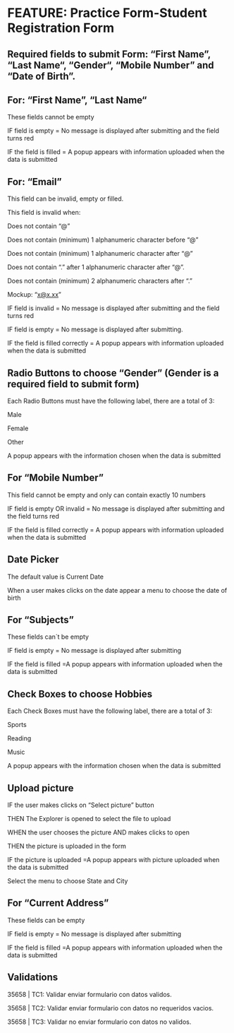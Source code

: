 # FEATURE: Practice Form-Student Registration Form

## Required fields to submit Form: “First Name”, “Last Name“, “Gender“, “Mobile Number” and “Date of Birth”.

## For: “First Name”, “Last Name“

These fields cannot be empty

IF field is empty = No message is displayed after submitting and the field turns red

IF the field is filled = A popup appears with information uploaded when the data is submitted

## For: “Email”

This field can be invalid, empty or filled.

This field is invalid when:

Does not contain “@”

Does not contain (minimum) 1 alphanumeric character before “@”

Does not contain (minimum) 1 alphanumeric character after “@”

Does not contain “.” after 1 alphanumeric character after “@”.

Does not contain (minimum) 2 alphanumeric characters after “.”

Mockup: “x@x.xx”

IF field is invalid = No message is displayed after submitting and the field turns red

IF field is empty = No message is displayed after submitting.

IF the field is filled correctly = A popup appears with information uploaded when the data is submitted

## Radio Buttons to choose “Gender” (Gender is a required field to submit form)

Each Radio Buttons must have the following label, there are a total of 3:

Male

Female

Other

A popup appears with the information chosen when the data is submitted

## For “Mobile Number”

This field cannot be empty and only can contain exactly 10 numbers

IF field is empty OR invalid = No message is displayed after submitting and the field turns red

IF the field is filled correctly = A popup appears with information uploaded when the data is submitted

## Date Picker

The default value is Current Date

When a user makes clicks on the date appear a menu to choose the date of birth

## For “Subjects”

These fields can´t be empty

IF field is empty = No message is displayed after submitting

IF the field is filled =A popup appears with information uploaded when the data is submitted

## Check Boxes to choose Hobbies

Each Check Boxes must have the following label, there are a total of 3:

Sports

Reading

Music

A popup appears with the information chosen when the data is submitted

## Upload picture

IF the user makes clicks on “Select picture” button

THEN The Explorer is opened to select the file to upload

WHEN the user chooses the picture AND makes clicks to open

THEN the picture is uploaded in the form

IF the picture is uploaded =A popup appears with picture uploaded when the data is submitted

Select the menu to choose State and City

## For “Current Address”

These fields can be empty

IF field is empty = No message is displayed after submitting

IF the field is filled =A popup appears with information uploaded when the data is submitted

## Validations

35658 | TC1: Validar enviar formulario con datos validos.

35658 | TC2: Validar enviar formulario con datos no requeridos vacios.

35658 | TC3: Validar no enviar formulario con datos no validos.
